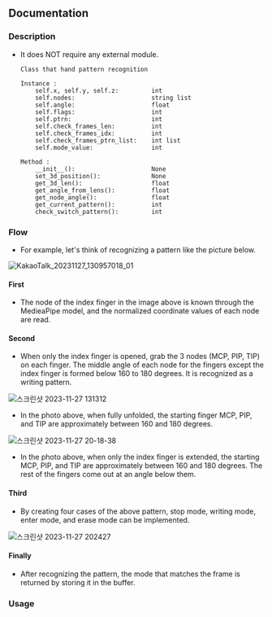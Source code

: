 ## Documentation
### Description
- It does NOT require any external module.
    ```
    Class that hand pattern recognition

    Instance :
        self.x, self.y, self.z:         int
        self.nodes:                     string list
        self.angle:                     float
        self.flags:                     int
        self.ptrn:                      int
        self.check_frames_len:          int
        self.check_frames_idx:          int
        self.check_frames_ptrn_list:    int list
        self.mode_value:                int

    Method :
        __init__():                     None
        set_3d_position():              None
        get_3d_len():                   float
        get_angle_from_lens():          float
        get_node_angle():               float
        get_current_pattern():          int
        check_switch_pattern():         int
    ```

### Flow
- For example, let's think of recognizing a pattern like the picture below.

![KakaoTalk_20231127_130957018_01](https://github.com/Intel-Edge-AI-SW-Developers-2nd-Team-1/BoardMaestro/assets/143490860/af5237d1-1d09-471b-9f7f-def47a9f2a96)

#### First
- The node of the index finger in the image above is known through the MedieaPipe model, and the normalized coordinate values of each node are read.

#### Second
- When only the index finger is opened, grab the 3 nodes (MCP, PIP, TIP) on each finger. The middle angle of each node for the fingers except the index finger is formed below 160 to 180 degrees. It is recognized as a writing pattern.

![스크린샷 2023-11-27 131312](https://github.com/Intel-Edge-AI-SW-Developers-2nd-Team-1/BoardMaestro/assets/143490860/63344a26-ca14-45f3-8996-65e6947b3857)

- In the photo above, when fully unfolded, the starting finger MCP, PIP, and TIP are approximately between 160 and 180 degrees.

![스크린샷 2023-11-27 20-18-38](https://github.com/Intel-Edge-AI-SW-Developers-2nd-Team-1/BoardMaestro/assets/143490860/93252aeb-a97a-4835-bfa2-ac794cda94ed)

- In the photo above, when only the index finger is extended, the starting MCP, PIP, and TIP are approximately between 160 and 180 degrees. The rest of the fingers come out at an angle below them.

#### Third

- By creating four cases of the above pattern, stop mode, writing mode, enter mode, and erase mode can be implemented.

![스크린샷 2023-11-27 202427](https://github.com/Intel-Edge-AI-SW-Developers-2nd-Team-1/BoardMaestro/assets/143490860/2fc70166-0156-4aaf-a931-e97c66066c1e)

#### Finally
- After recognizing the pattern, the mode that matches the frame is returned by storing it in the buffer.
### Usage

